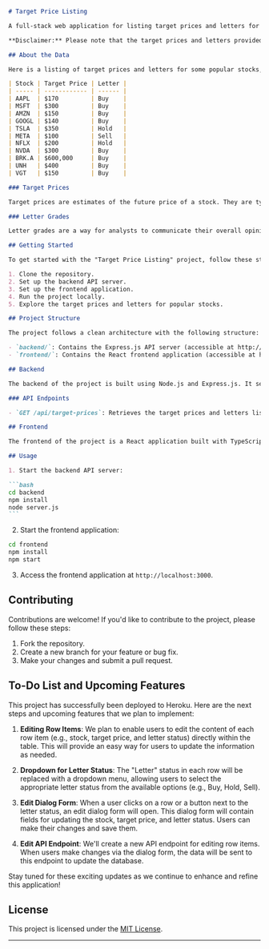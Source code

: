````markdown
# Target Price Listing

A full-stack web application for listing target prices and letters for popular stocks.

**Disclaimer:** Please note that the target prices and letters provided here are for demonstration purposes only and should not be considered as investment advice. Always conduct your own research before making any investment decisions.

## About the Data

Here is a listing of target prices and letters for some popular stocks, as of 2023-10-11 PST:

| Stock | Target Price | Letter |
| ----- | ------------ | ------ |
| AAPL  | $170         | Buy    |
| MSFT  | $300         | Buy    |
| AMZN  | $150         | Buy    |
| GOOGL | $140         | Buy    |
| TSLA  | $350         | Hold   |
| META  | $100         | Sell   |
| NFLX  | $200         | Hold   |
| NVDA  | $300         | Buy    |
| BRK.A | $600,000     | Buy    |
| UNH   | $400         | Buy    |
| VGT   | $150         | Buy    |

### Target Prices

Target prices are estimates of the future price of a stock. They are typically set by analysts based on their assessment of the company's fundamentals, such as its earnings growth potential, competitive landscape, and financial health.

### Letter Grades

Letter grades are a way for analysts to communicate their overall opinion on a stock. They are typically assigned on a scale of A to F, with A being the most bullish and F being the most bearish.

## Getting Started

To get started with the "Target Price Listing" project, follow these steps:

1. Clone the repository.
2. Set up the backend API server.
3. Set up the frontend application.
4. Run the project locally.
5. Explore the target prices and letters for popular stocks.

## Project Structure

The project follows a clean architecture with the following structure:

- `backend/`: Contains the Express.js API server (accessible at http://localhost:5000).
- `frontend/`: Contains the React frontend application (accessible at http://localhost:3000).

## Backend

The backend of the project is built using Node.js and Express.js. It serves the API endpoints to retrieve the target prices and letters data. The backend is accessible at http://localhost:5000.

### API Endpoints

- `GET /api/target-prices`: Retrieves the target prices and letters listing.

## Frontend

The frontend of the project is a React application built with TypeScript and Material-UI. It fetches and displays the target prices and letters data from the backend API. The frontend is accessible at http://localhost:3000.

## Usage

1. Start the backend API server:

```bash
cd backend
npm install
node server.js
```
````

2. Start the frontend application:

```bash
cd frontend
npm install
npm start
```

3. Access the frontend application at `http://localhost:3000`.

## Contributing

Contributions are welcome! If you'd like to contribute to the project, please follow these steps:

1. Fork the repository.
2. Create a new branch for your feature or bug fix.
3. Make your changes and submit a pull request.

## To-Do List and Upcoming Features

This project has successfully been deployed to Heroku. Here are the next steps and upcoming features that we plan to implement:

1. **Editing Row Items**: We plan to enable users to edit the content of each row item (e.g., stock, target price, and letter status) directly within the table. This will provide an easy way for users to update the information as needed.

2. **Dropdown for Letter Status**: The "Letter" status in each row will be replaced with a dropdown menu, allowing users to select the appropriate letter status from the available options (e.g., Buy, Hold, Sell).

3. **Edit Dialog Form**: When a user clicks on a row or a button next to the letter status, an edit dialog form will open. This dialog form will contain fields for updating the stock, target price, and letter status. Users can make their changes and save them.

4. **Edit API Endpoint**: We'll create a new API endpoint for editing row items. When users make changes via the dialog form, the data will be sent to this endpoint to update the database.

Stay tuned for these exciting updates as we continue to enhance and refine this application!

## License

This project is licensed under the [MIT License](LICENSE).

---

```

```
